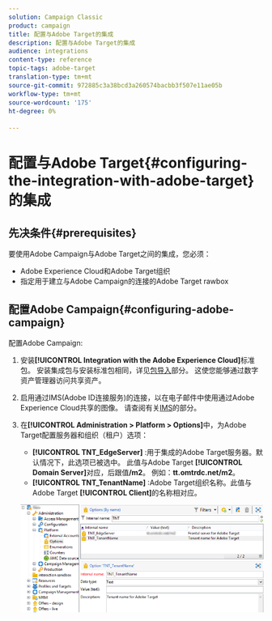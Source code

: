 ```yaml
---
solution: Campaign Classic
product: campaign
title: 配置与Adobe Target的集成
description: 配置与Adobe Target的集成
audience: integrations
content-type: reference
topic-tags: adobe-target
translation-type: tm+mt
source-git-commit: 972885c3a38bcd3a260574bacbb3f507e11ae05b
workflow-type: tm+mt
source-wordcount: '175'
ht-degree: 0%

---
```



# 配置与Adobe Target{#configuring-the-integration-with-adobe-target}的集成

## 先决条件{#prerequisites}

要使用Adobe Campaign与Adobe Target之间的集成，您必须：

* Adobe Experience Cloud和Adobe Target组织
* 指定用于建立与Adobe Campaign的连接的Adobe Target rawbox

## 配置Adobe Campaign{#configuring-adobe-campaign}

配置Adobe Campaign:

1. 安装&#x200B;**[!UICONTROL Integration with the Adobe Experience Cloud]**&#x200B;标准包。 安装集成包与安装标准包相同，详见[包导入](../../platform/using/working-with-data-packages.md#importing-packages)部分。 这使您能够通过数字资产管理器访问共享资产。
1. 启用通过IMS(Adobe ID连接服务)的连接，以在电子邮件中使用通过Adobe Experience Cloud共享的图像。 请查阅有关[IMS](../../integrations/using/about-adobe-id.md)的部分。
1. 在&#x200B;**[!UICONTROL Administration > Platform > Options]**&#x200B;中，为Adobe Target配置服务器和组织（租户）选项：

   * **[!UICONTROL TNT_EdgeServer]** :用于集成的Adobe Target服务器。默认情况下，此选项已被选中。 此值与Adobe Target **[!UICONTROL Domain Server]**&#x200B;对应，后跟值&#x200B;**/m2**。 例如：**tt.omtrdc.net/m2**。
   * **[!UICONTROL TNT_TenantName]** :Adobe Target组织名称。此值与Adobe Target **[!UICONTROL Client]**&#x200B;的名称相对应。

   ![](assets/tar_options.png)

